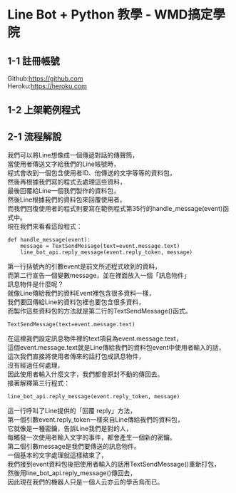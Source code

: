 # Line Bot + Python 教學 - WMD搞定學院 #

## 1-1 註冊帳號
Github:https://github.com  
Heroku:https://heroku.com

## 1-2 上架範例程式

## 2-1 流程解說
我們可以將Line想像成一個傳遞對話的傳聲筒，  
當使用者傳送文字給我們的Line帳號時，  
程式會收到一個包含使用者ID、他傳送的文字等等的資料包，  
然後再根據我們寫的程式去處理這些資料，  
最後回覆給Line一個我們製作的資料包，  
然後Line根據我們的資料包來回覆使用者。  
而我們回復使用者的程式則要寫在範例程式第35行的handle_message(event)函式中。  
現在我們來看看這段程式：

    def handle_message(event):
        message = TextSendMessage(text=event.message.text)
        line_bot_api.reply_message(event.reply_token, message)
第一行括號內的引數event是前文所述程式收到的資料，  
而第二行宣告一個變數message，並在裡面放入一個「訊息物件」  
訊息物件是什麼呢？  
就像Line傳給我們的資料Event裡包含很多資料一樣，  
我們要回傳給Line的資料包裡也要包含很多資料，  
而製作這些資料包的方法就是第二行的TextSendMessage()函式。  

    TextSendMessage(text=event.message.text)
在這裡我們設定訊息物件裡的text項目為event.message.text，  
這個event.message.text就是Line傳給我們的資料包event中使用者輸入的話，  
這次我們直接將使用者傳來的話打包成訊息物件，  
沒有經過任何處理，  
因此使用者輸入什麼文字，我們都會原封不動的傳回去。  
接著解釋第三行程式：

    line_bot_api.reply_message(event.reply_token, message)
這一行呼叫了Line提供的「回覆 reply」方法，  
第一個引數event.reply_token一樣來自Line傳給我們的資料包，  
它就像是一種密鑰，告訴Line我們是對的人，  
每觸發一次使用者輸入文字的事件，都會產生一個新的密鑰。  
第二個引數message是我們要傳送的訊息物件。  
一個基本的文字處理就這樣結束了，  
我們接到event資料包後把使用者輸入的話用TextSendMessage()重新打包，  
然後用line_bot_api.reply_message()傳回去，  
因此現在我們的機器人只是一個人云亦云的學舌鳥而已。
